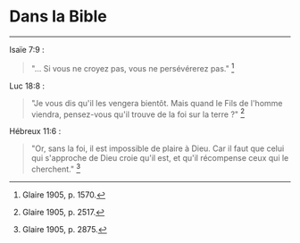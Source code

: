 # Dans la Bible

***

Isaïe 7:9 :

> "... Si vous ne croyez pas, vous ne persévérerez pas." [^1]

[^1]: Glaire 1905, p. 1570.

Luc 18:8 :

> "Je vous dis qu'il les vengera bientôt. Mais quand le Fils de l'homme viendra, pensez-vous qu'il trouve de la foi sur la terre ?" [^2]

[^2]: Glaire 1905, p. 2517.

Hébreux 11:6 :

> "Or, sans la foi, il est impossible de plaire à Dieu. Car il faut que celui qui s'approche de Dieu croie qu'il est, et qu'il récompense ceux qui le cherchent." [^3]

[^3]: Glaire 1905, p. 2875.
